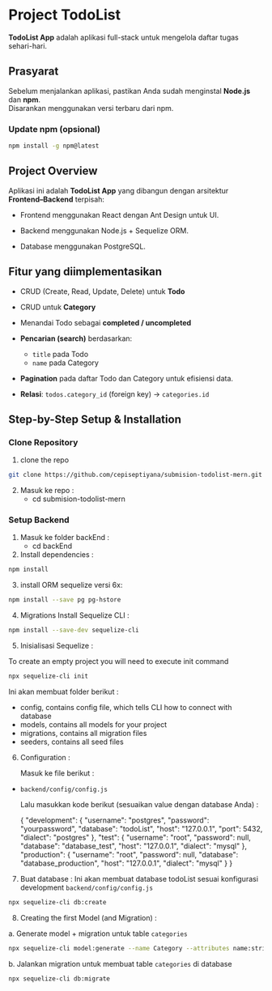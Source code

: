 # Project TodoList

**TodoList App** adalah aplikasi full-stack untuk mengelola daftar tugas sehari-hari.

## Prasyarat

Sebelum menjalankan aplikasi, pastikan Anda sudah menginstal **Node.js** dan **npm**.  
Disarankan menggunakan versi terbaru dari npm.

### Update npm (opsional)

```bash
npm install -g npm@latest
```

## Project Overview

Aplikasi ini adalah **TodoList App** yang dibangun dengan arsitektur **Frontend–Backend** terpisah:

- Frontend menggunakan React dengan Ant Design untuk UI.

- Backend menggunakan Node.js + Sequelize ORM.

- Database menggunakan PostgreSQL.

## Fitur yang diimplementasikan

- CRUD (Create, Read, Update, Delete) untuk **Todo**

- CRUD untuk **Category**

- Menandai Todo sebagai **completed / uncompleted**

- **Pencarian (search)** berdasarkan:

  - `title` pada Todo
  - `name` pada Category

- **Pagination** pada daftar Todo dan Category untuk efisiensi data.

- **Relasi**: `todos.category_id` (foreign key) → `categories.id`

## Step-by-Step Setup & Installation

### Clone Repository

1. clone the repo

```bash
git clone https://github.com/cepiseptiyana/submision-todolist-mern.git
```

2. Masuk ke repo :
   - cd submision-todolist-mern

### Setup Backend

1. Masuk ke folder backEnd :
   - cd backEnd
2. Install dependencies :

```bash
npm install
```

3. install ORM sequelize versi 6x:

```bash
npm install --save pg pg-hstore
```

4. Migrations Install Sequelize CLI :

```bash
npm install --save-dev sequelize-cli
```

5. Inisialisasi Sequelize :

To create an empty project you will need to execute init command

```bash
npx sequelize-cli init
```

Ini akan membuat folder berikut :

- config, contains config file, which tells CLI how to connect with database
- models, contains all models for your project
- migrations, contains all migration files
- seeders, contains all seed files

6. Configuration :

   Masuk ke file berikut :

- `backend/config/config.js`

  Lalu masukkan kode berikut (sesuaikan value dengan database Anda) :

  {
  "development": {
  "username": "postgres",
  "password": "yourpassword",
  "database": "todoList",
  "host": "127.0.0.1",
  "port": 5432,
  "dialect": "postgres"
  },
  "test": {
  "username": "root",
  "password": null,
  "database": "database_test",
  "host": "127.0.0.1",
  "dialect": "mysql"
  },
  "production": {
  "username": "root",
  "password": null,
  "database": "database_production",
  "host": "127.0.0.1",
  "dialect": "mysql"
  }
  }

7. Buat database :
   Ini akan membuat database todoList sesuai konfigurasi development `backend/config/config.js`

```bash
npx sequelize-cli db:create
```

8. Creating the first Model (and Migration) :

a. Generate model + migration untuk table `categories`

```bash
npx sequelize-cli model:generate --name Category --attributes name:string,color:string
```

b. Jalankan migration untuk membuat table `categories` di database

```bash
npx sequelize-cli db:migrate
```
